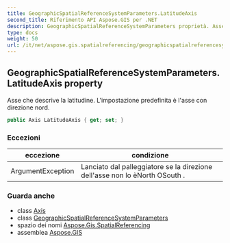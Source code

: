 ```yaml
---
title: GeographicSpatialReferenceSystemParameters.LatitudeAxis
second_title: Riferimento API Aspose.GIS per .NET
description: GeographicSpatialReferenceSystemParameters proprietà. Asse che descrive la latitudine. Limpostazione predefinita è lasse con direzione nord.
type: docs
weight: 50
url: /it/net/aspose.gis.spatialreferencing/geographicspatialreferencesystemparameters/latitudeaxis/
---
```

## GeographicSpatialReferenceSystemParameters.LatitudeAxis property

Asse che descrive la latitudine. L'impostazione predefinita è l'asse con direzione nord.

```csharp
public Axis LatitudeAxis { get; set; }
```

### Eccezioni

| eccezione | condizione |
| --- | --- |
| ArgumentException | Lanciato dal palleggiatore se la direzione dell'asse non lo èNorth OSouth . |

### Guarda anche

* class [Axis](../../axis/)
* class [GeographicSpatialReferenceSystemParameters](../)
* spazio dei nomi [Aspose.Gis.SpatialReferencing](../../geographicspatialreferencesystemparameters/)
* assemblea [Aspose.GIS](../../../)


